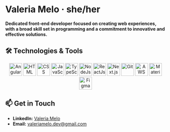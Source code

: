 # Valeria Melo · she/her

**Dedicated front-end developer focused on creating web experiences, with a broad skill set in programming and a commitment to innovative and effective solutions.**

## 🛠️ Technologies & Tools

<p align="center">
  <img src="https://img.icons8.com/?size=100&id=71257&format=png&color=000000" alt="Angular" width="40" height="40"/>
  <img src="https://img.icons8.com/?size=100&id=20909&format=png&color=000000" alt="HTML" width="40" height="40"/>
  <img src="https://img.icons8.com/?size=100&id=21278&format=png&color=000000" alt="CSS" width="40" height="40"/>
  <img src="https://img.icons8.com/?size=100&id=108784&format=png&color=000000" alt="JavaScript ES6" width="40" height="40"/>
  <img src="https://img.icons8.com/?size=100&id=uJM6fQYqDaZK&format=png&color=000000" alt="TypeScript" width="40" height="40"/>
  <img src="https://img.icons8.com/?size=100&id=54087&format=png&color=000000" alt="NodeJs" width="40" height="40"/>
  <img src="https://img.icons8.com/?size=100&id=123603&format=png&color=000000" alt="ReactJs" width="40" height="40"/>
  <img src="https://img.icons8.com/?size=100&id=yUdJlcKanVbh&format=png&color=000000" alt="Next.js" width="40" height="40"/>
  <img src="https://img.icons8.com/?size=100&id=20906&format=png&color=000000" alt="Git" width="40" height="40"/>
  <img src="https://img.icons8.com/?size=100&id=33039&format=png&color=000000" alt="AWS" width="40" height="40"/>
  <img src="https://img.icons8.com/?size=100&id=gFw7X5Tbl3ss&format=png&color=000000" alt="Material UI" width="40" height="40"/>
  <img src="https://img.icons8.com/?size=100&id=zfHRZ6i1Wg0U&format=png&color=000000" alt="Figma" width="40" height="40"/>
</p>


## 📫 Get in Touch

- **LinkedIn:** [Valeria Melo](https://www.linkedin.com/in/valeriamelotech/)
- **Email:** [valeriamelo.dev@gmail.com](mailto:valeriamelo.dev@gmail.com)


